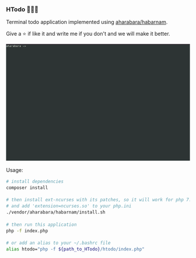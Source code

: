 
### HTodo :metal::sunglasses::metal:

Terminal todo application implemented using  [aharabara/habarnam](https://github.com/aharabara/habarnam).

Give a :star: if like it and write me if you don't and we will make it better.

<p align="center">
  <img alt="Htodo demo" width="700" src="./assets/demo.gif">
</p>

Usage:
```bash
# install dependencies
composer install

# then install ext-ncurses with its patches, so it will work for php 7.*
# and add 'extension=ncurses.so' to your php.ini
./vendor/aharabara/habarnam/install.sh

# then run this application
php -f index.php 

# or add an alias to your ~/.bashrc file
alias htodo="php -f ${path_to_HTodo}/htodo/index.php"
```